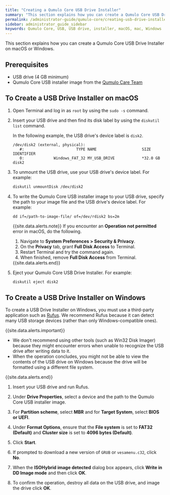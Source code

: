 ```yaml
---
title: "Creating a Qumulo Core USB Drive Installer"
summary: "This section explains how you can create a Qumulo Core USB Drive Installer on macOS or Windows."
permalink: /administrator-guide/qumulo-core/creating-usb-drive-installer.html
sidebar: administrator_guide_sidebar
keywords: Qumulo Core, USB, USB drive, installer, macOS, mac, Windows
---
```


This section explains how you can create a Qumulo Core USB Drive Installer on macOS or Windows.

## Prerequisites
* USB drive (4 GB minimum)
* Qumulo Core USB installer image from the [Qumulo Care Team](https://care.qumulo.com/hc/en-us/articles/115008409408)

## To Create a USB Drive Installer on macOS
1. Open Terminal and log in as `root` by using the `sudo -s` command.

1. Insert your USB drive and then find its disk label by using the `diskutil list` command.

   In the following example, the USB drive's device label is `disk2`.

   ```
   /dev/disk2 (external, physical):
      #:                       TYPE NAME                    SIZE       IDENTIFIER
      0:             Windows_FAT_32 MY_USB_DRIVE            *32.0 GB    disk2
   ```

1. To unmount the USB drive, use your USB drive's device label. For example:

   ```bash
   diskutil unmountDisk /dev/disk2
   ```

1. To write the Qumulo Core USB installer image to your USB drive, specify the path to your image file and the USB drive's device label. For example:

   ```
   dd if=/path-to-image-file/ of=/dev/rdisk2 bs=2m
   ```

   {{site.data.alerts.note}}
   If you encounter an <strong>Operation not permitted</strong> error in macOS, do the following.
   <ol>
     <li>Navigate to <strong>System Preferences &gt; Security & Privacy</strong>.</li>
     <li>On the <strong>Privacy</strong> tab, grant <strong>Full Disk Access</strong> to Terminal.</li>
     <li>Restart Terminal and try the command again.</li>
     <li>When finished, remove <strong>Full Disk Access</strong> from Terminal.</li>
   </ol>
   {{site.data.alerts.end}}

1. Eject your Qumulo Core USB Drive Installer. For example:

   ```bash
   diskutil eject disk2
   ```

## To Create a USB Drive Installer on Windows
To create a USB Drive Installer on Windows, you must use a third-party application such as [Rufus](https://rufus.ie/). We recommend Rufus because it can detect many USB storage devices (rather than only Windows-compatible ones).

{{site.data.alerts.important}}
<ul>
  <li>We don't recommend using other tools (such as Win32 Disk Imager) because they might encounter errors when unable to recognize the USB drive after writing data to it.</li>
  <li>When the operation concludes, you might not be able to view the contents of the USB drive on Windows because the drive will be formatted using a different file system.</li>
</ul>
{{site.data.alerts.end}}

1. Insert your USB drive and run Rufus.

1. Under **Drive Properties**, select a device and the path to the Qumulo Core USB installer image.

1. For **Partition scheme**, select **MBR** and for **Target System**, select **BIOS or UEFI**.
   
1. Under **Format Options**, ensure that the **File system** is set to **FAT32 (Default)** and **Cluster size** is set to **4096 bytes (Default)**.

1. Click **Start**.

1. If prompted to download a new version of `GRUB` or `vesamenu.c32`, click **No**.

1. When the **ISOHybrid image detected** dialog box appears, click **Write in DD Image mode** and then click **OK**.

1. To confirm the operation, destroy all data on the USB drive, and image the drive click **OK**.
